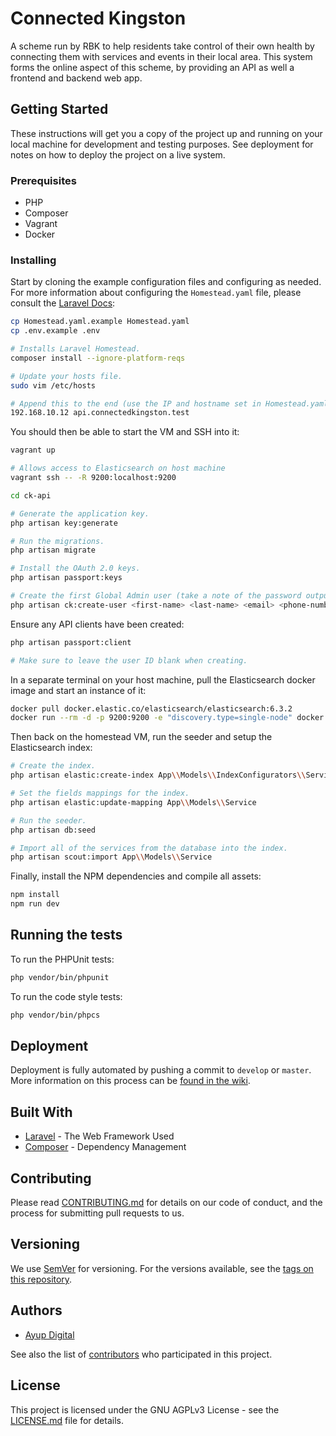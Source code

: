 # Connected Kingston

A scheme run by RBK to help residents take control of their own health by connecting them with services and events in their local area.
This system forms the online aspect of this scheme, by providing an API as well a frontend and backend web app.

## Getting Started

These instructions will get you a copy of the project up and running on your local machine for development and testing purposes. 
See deployment for notes on how to deploy the project on a live system.

### Prerequisites

* PHP
* Composer
* Vagrant
* Docker

### Installing

Start by cloning the example configuration files and configuring as needed. For more information about configuring the 
`Homestead.yaml` file, please consult the [Laravel Docs](https://laravel.com/docs/5.6/homestead):

```bash
cp Homestead.yaml.example Homestead.yaml
cp .env.example .env

# Installs Laravel Homestead.
composer install --ignore-platform-reqs

# Update your hosts file.
sudo vim /etc/hosts

# Append this to the end (use the IP and hostname set in Homestead.yaml).
192.168.10.12 api.connectedkingston.test
```

You should then be able to start the VM and SSH into it:

```bash
vagrant up

# Allows access to Elasticsearch on host machine
vagrant ssh -- -R 9200:localhost:9200

cd ck-api

# Generate the application key.
php artisan key:generate

# Run the migrations.
php artisan migrate

# Install the OAuth 2.0 keys.
php artisan passport:keys

# Create the first Global Admin user (take a note of the password outputted).
php artisan ck:create-user <first-name> <last-name> <email> <phone-number>
```

Ensure any API clients have been created:

```bash
php artisan passport:client

# Make sure to leave the user ID blank when creating.
```

In a separate terminal on your host machine, pull the Elasticsearch docker image and start an instance of it:

```bash
docker pull docker.elastic.co/elasticsearch/elasticsearch:6.3.2
docker run --rm -d -p 9200:9200 -e "discovery.type=single-node" docker.elastic.co/elasticsearch/elasticsearch:6.3.2
```

Then back on the homestead VM, run the seeder and setup the Elasticsearch index:

```bash
# Create the index.
php artisan elastic:create-index App\\Models\\IndexConfigurators\\ServicesIndexConfigurator

# Set the fields mappings for the index.
php artisan elastic:update-mapping App\\Models\\Service

# Run the seeder.
php artisan db:seed

# Import all of the services from the database into the index.
php artisan scout:import App\\Models\\Service
```

Finally, install the NPM dependencies and compile all assets:

```bash
npm install
npm run dev
```

## Running the tests

To run the PHPUnit tests:
 
```bash
php vendor/bin/phpunit
```

To run the code style tests:

```bash
php vendor/bin/phpcs
```

## Deployment

Deployment is fully automated by pushing a commit to `develop` or `master`. More information on this process can be [found in the wiki](https://github.com/RoyalBoroughKingston/ck-api/wiki/Branching-and-Release-Strategy#continuous-delivery).

## Built With

* [Laravel](https://laravel.com/docs/) - The Web Framework Used
* [Composer](https://getcomposer.org/doc/) - Dependency Management

## Contributing

Please read [CONTRIBUTING.md](CONTRIBUTING.md) for details on our code of conduct, and the process for submitting pull requests to us.

## Versioning

We use [SemVer](http://semver.org/) for versioning. For the versions available, see the [tags on this repository](https://github.com/RoyalBoroughKingston/ck-api/tags). 

## Authors

* [Ayup Digital](https://ayup.agency/)

See also the list of [contributors](https://github.com/RoyalBoroughKingston/ck-api/contributors) who participated in this project.

## License

This project is licensed under the GNU AGPLv3 License - see the [LICENSE.md](LICENSE.md) file for details.
